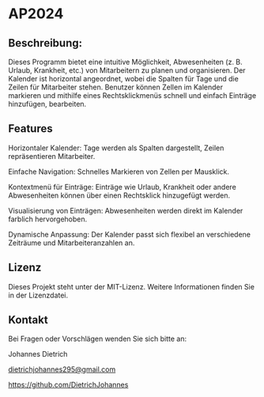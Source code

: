 # AP2024

## Beschreibung:

Dieses Programm bietet eine intuitive Möglichkeit, Abwesenheiten (z. B. Urlaub, Krankheit, etc.) von Mitarbeitern zu planen und organisieren. Der Kalender ist horizontal angeordnet, wobei die Spalten für Tage und die Zeilen für Mitarbeiter stehen. 
Benutzer können Zellen im Kalender markieren und mithilfe eines Rechtsklickmenüs schnell und einfach Einträge hinzufügen, bearbeiten.

## Features

Horizontaler Kalender: Tage werden als Spalten dargestellt, Zeilen repräsentieren Mitarbeiter.

Einfache Navigation: Schnelles Markieren von Zellen per Mausklick.

Kontextmenü für Einträge: Einträge wie Urlaub, Krankheit oder andere Abwesenheiten können über einen Rechtsklick hinzugefügt werden.

Visualisierung von Einträgen: Abwesenheiten werden direkt im Kalender farblich hervorgehoben.

Dynamische Anpassung: Der Kalender passt sich flexibel an verschiedene Zeiträume und Mitarbeiteranzahlen an.


## Lizenz

Dieses Projekt steht unter der MIT-Lizenz. Weitere Informationen finden Sie in der Lizenzdatei.

## Kontakt

Bei Fragen oder Vorschlägen wenden Sie sich bitte an:

Johannes Dietrich

dietrichjohannes295@gmail.com

https://github.com/DietrichJohannes

